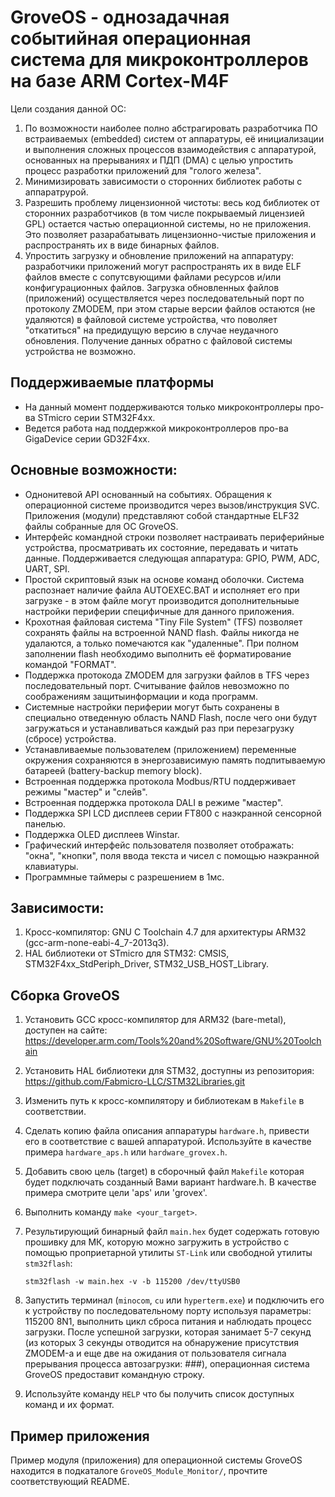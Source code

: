 # GroveOS - однозадачная событийная операционная система для микроконтроллеров на базе ARM Cortex-M4F 

Цели создания данной ОС:

1. По возможности наиболее полно абстрагировать разработчика ПО встраиваемых (embedded) систем от аппаратуры, её инициализации и выполнения сложных процессов взаимодействия с аппаратурой, основанных на прерываниях и ПДП (DMA) с целью упростить процесс разработки приложений для "голого железа".
2. Минимизировать зависимости о сторонних библиотек работы с аппаратрурой.
3. Разрешить проблему лицензионной чистоты: весь код библиотек от сторонних разработчиков (в том числе покрываемый лицензией GPL) остается частью операционной системы, но не приложения. Это позволяет разарабатывать лицензионно-чистые приложения и распространять их в виде бинарных файлов.
4. Упростить загрузку и обновление приложений на аппаратуру: разработчики приложений могут распространять их в виде ELF файлов вместе с сопутсвующими файлами ресурсов и/или конфигурационных файлов. Загрузка обновленных файлов (приложений) осуществляется через последовательный порт по протоколу ZMODEM, при этом старые версии файлов остаются (не удаляются) в файловой системе устройства, что поволяет "откатиться" на предидущую версию в случае неудачного обновления. Получение данных обратно с файловой системы устройства не возможно.

## Поддерживаемые платформы 

* На данный момент поддерживаются только микроконтроллеры про-ва STmicro серии STM32F4xx.
* Ведется работа над поддержкой микроконтроллеров про-ва GigaDevice серии GD32F4xx.

## Основные возможности:

* Однонитевой API основанный на событиях. Обращения к операционной системе производится через вызов/инструкция SVC. Приложения (модули) представляют собой стандартные ELF32 файлы собранные для ОС GroveOS.
* Интерфейс командной строки позволяет настраивать периферийные устройства, просматривать их состояние, передавать и читать данные. Поддерживается следующая аппаратура: GPIO, PWM, ADC, UART, SPI.
* Простой скриптовый язык на основе команд оболочки. Система распознает наличие файла AUTOEXEC.BAT и исполняет его при загрузке - в этом файле могут производится дополнительныые настройки периферии специфичные для данного приложения.
* Крохотная файловая система "Tiny File System" (TFS) позволяет сохранять файлы на встроенной NAND flash. Файлы никогда не удалаются, а только помечаются как "удаленные". При полном заполнении flash необходимо выполнить её форматирование командой "FORMAT".
* Поддержка протокода ZMODEM для загрузки файлов в TFS через последовательный порт. Считывание файлов невозможно по соображениям защитыинформации и кода программ. 
* Системные настройки периферии могут быть сохранены в специально отведенную область NAND Flash, после чего они будут загружаться и устанавливаться каждый раз при перезагрузку (сбросе) устройства.
* Устанавливаемые пользователем (приложением) переменные окружения сохраняются в энергозависимую память подпитываемую батареей (battery-backup memory block).
* Встроенная поддержка протокола Modbus/RTU поддерживает режимы "мастер" и "слейв".
* Встроенная поддержка протокола DALI в режиме "мастер".
* Поддержка SPI LCD дисплеев серии FT800 с наэкранной сенсорной панелью.
* Поддержка OLED дисплеев Winstar.
* Графический интерфейс пользователя позволяет отображать: "окна", "кнопки", поля ввода текста и чисел с помощью наэкранной клавиатуры.
* Программные таймеры с разрешением в 1мс.


## Зависимости:

1. Кросс-компилятор: GNU C Toolchain 4.7 для архитектуры ARM32 (gcc-arm-none-eabi-4_7-2013q3).
2. HAL библиотеки от STmicro для STM32: CMSIS, STM32F4xx_StdPeriph_Driver, STM32_USB_HOST_Library.
 

## Сборка GroveOS

1. Установить GCC кросс-компилятор для ARM32 (bare-metal), доступен на сайте:  https://developer.arm.com/Tools%20and%20Software/GNU%20Toolchain

2. Установить HAL библиотеки для STM32, доступны из репозитория: https://github.com/Fabmicro-LLC/STM32Libraries.git

3. Изменить путь к кросс-компилятору и библиотекам в ```Makefile``` в соответствии.

4. Сделать копию файла описания аппаратуры ```hardware.h```, привести его в соответствие с вашей аппаратурой. Используйте в качестве примера ```hardware_aps.h``` или ```hardware_grovex.h```.

5. Добавить свою цель (target) в сборочный файл ```Makefile``` которая будет подключать созданный Вами вариант hardware.h. В качестве примера смотрите цели 'aps' или 'grovex'.

6. Выполнить команду ```make <your_target>```.

7. Результирующий бинарный файл ```main.hex``` будет содержать готовую прошивку для МК, которую можно загружить в устройство с помощью проприетарной утилиты ```ST-Link``` или свободной утилиты ```stm32flash```:

	```stm32flash -w main.hex -v -b 115200 /dev/ttyUSB0```

8. Запустить терминал (```minocom```, ```cu``` или ```hyperterm.exe```) и подключить его к устройству по последовательному порту используя параметры: 115200 8N1, выполнить цикл сброса питания и наблюдать процесс загрузки. После успешной загрузки, которая занимает 5-7 секунд (из которых 3 секунды отводится на обнаружение присутствия ZMODEM-а и еще две на ожидания от пользователя сигнала прерывания процесса автозагрузки: ###), операционная система GroveOS предоставит командную строку.

9. Используйте команду ```HELP``` что бы получить список доступных команд и их формат.


## Пример приложения 

Пример модуля (приложения) для операционной системы GroveOS находится в подкаталоге ```GroveOS_Module_Monitor/```, прочтите соответствующий README.


